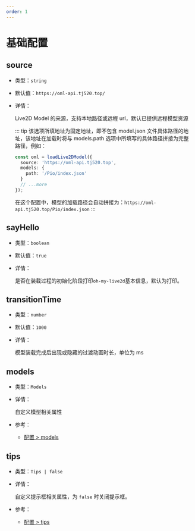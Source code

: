 ```yaml
---
order: 1
---
```


# 基础配置

## source

- 类型：`string`
- 默认值：`https://oml-api.tj520.top/`
- 详情：

  Live2D Model 的来源，支持本地路径或远程 url，默认已提供远程模型资源

  ::: tip
  该选项所填地址为固定地址，即不包含 model.json 文件具体路径的地址，该地址在加载时将与 models.path 选项中所填写的具体路径拼接为完整路径，例如：

  ```ts
  const oml = loadLive2DModel({
    source: 'https://oml-api.tj520.top',
    models: {
      path: '/Pio/index.json'
    }
    // ...more
  });
  ```

  在这个配置中，模型的加载路径会自动拼接为：`https://oml-api.tj520.top/Pio/index.json`
  :::

## sayHello

- 类型：`boolean`
- 默认值：`true`
- 详情：

  是否在装载过程的初始化阶段打印`oh-my-live2d`基本信息，默认为打印。

## transitionTime

- 类型：`number`
- 默认值：`1000`
- 详情：

  模型装载完成后出现或隐藏的过渡动画时长，单位为 ms

## models

- 类型：`Models`
- 详情：

  自定义模型相关属性

- 参考：
  - [配置 > models](/zh/configure/models.md)

## tips

- 类型：`Tips | false`
- 详情：

  自定义提示框相关属性，为 `false` 时关闭提示框。

- 参考：
  - [配置 > tips](/zh/configure/tips.md)
